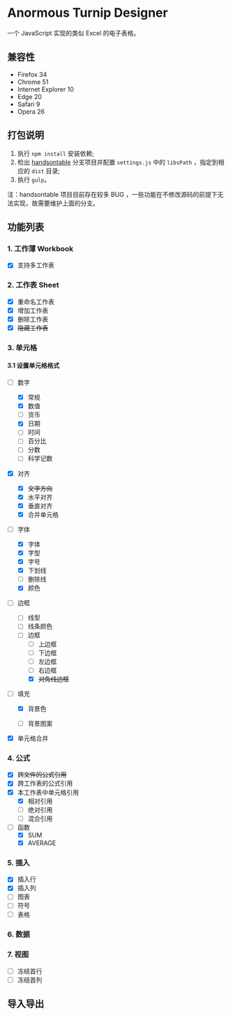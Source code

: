 # Anormous Turnip Designer

一个 JavaScript 实现的类似 Excel 的电子表格。

## 兼容性

* Firefox 34
* Chrome 51
* Internet Explorer 10
* Edge 20
* Safari 9
* Opera 26

## 打包说明

1. 执行 `npm install` 安装依赖;
2. 检出 [handsontable](https://github.com/ssbunny/handsontable) 分支项目并配置
`settings.js` 中的 `libsPath` ，指定到相应的 `dist` 目录;
3. 执行 `gulp`。

注：handsontable 项目目前存在较多 BUG ，一些功能在不修改源码的前提下无法实现，故需要维护上面的分支。

## 功能列表

### 1. 工作薄 Workbook
* [x] 支持多工作表

### 2. 工作表 Sheet
* [x] 重命名工作表
* [x] 增加工作表
* [x] 删除工作表
* [x] ~~隐藏工作表~~

### 3. 单元格

#### 3.1 设置单元格格式
* [ ] 数字
    + [x] 常规
    + [x] 数值
    + [ ] 货币
    + [x] 日期
    + [ ] 时间
    + [ ] 百分比
    + [ ] 分数
    + [ ] 科学记数
* [x] 对齐
    + [x] ~~文字方向~~
    + [x] 水平对齐
    + [x] 垂直对齐
    + [x] 合并单元格
* [ ] 字体
    + [x] 字体
    + [x] 字型
    + [x] 字号
    + [x] 下划线
    + [ ] 删除线
    + [x] 颜色
* [ ] 边框
    + [ ] 线型
    + [ ] 线条颜色
    + [ ] 边框
        + [ ] 上边框
        + [ ] 下边框
        + [ ] 左边框
        + [ ] 右边框
        + [x] ~~对角线边框~~
* [ ] 填充
    + [x] 背景色
    + [ ] 背景图案


* [x] 单元格合并


### 4. 公式
* [x] ~~跨文件的公式引用~~
* [x] 跨工作表的公式引用
* [x] 本工作表中单元格引用
    + [x] 相对引用
    + [ ] 绝对引用
    + [ ] 混合引用
* [ ] 函数
    + [x] SUM
    + [x] AVERAGE

### 5. 插入
* [x] 插入行
* [x] 插入列
* [ ] 图表
* [ ] 符号
* [ ] 表格

### 6. 数据

### 7. 视图
* [ ] 冻结首行
* [ ] 冻结首列

## 导入导出
